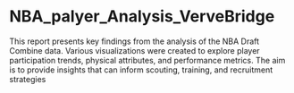 # NBA_palyer_Analysis_VerveBridge
This report presents key findings from the analysis of the NBA Draft Combine data. Various visualizations were created to explore player participation trends, physical attributes, and performance metrics. The aim is to provide insights that can inform scouting, training, and recruitment strategies
